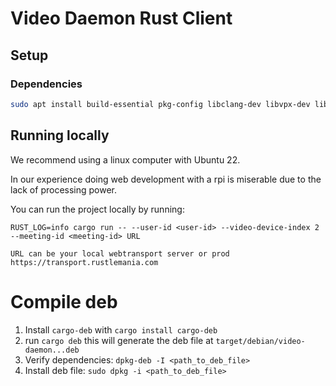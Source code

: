 # Video Daemon Rust Client

## Setup

### Dependencies

```sh
sudo apt install build-essential pkg-config libclang-dev libvpx-dev libasound2-dev libv4l-dev cmake
```

## Running locally
We recommend using a linux computer with Ubuntu 22.

In our experience doing web development with a rpi is miserable due to the lack of processing power.

You can run the project locally by running:

```
RUST_LOG=info cargo run -- --user-id <user-id> --video-device-index 2 --meeting-id <meeting-id> URL

URL can be your local webtransport server or prod https://transport.rustlemania.com
```

# Compile deb

1. Install `cargo-deb` with `cargo install cargo-deb`
2. run `cargo deb` this  will generate the deb file at `target/debian/video-daemon...deb`
3. Verify dependencies: `dpkg-deb -I <path_to_deb_file>`
4. Install deb file: `sudo dpkg -i <path_to_deb_file>`
